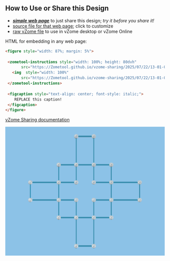 
## How to Use or Share this Design

 - [***simple web page***](<https://Zometool.github.io/vzome-sharing/2025/07/22/13-01-02-KRI-2d-2fold-1/>) to just share this design; *try it before you share it!*
 - [source file for that web page](<https://github.com/Zometool/vzome-sharing/edit/main/2025/07/22/13-01-02-KRI-2d-2fold-1/index.md>); click to customize
 - [raw vZome file](<https://raw.githubusercontent.com/Zometool/vzome-sharing/main/2025/07/22/13-01-02-KRI-2d-2fold-1/KRI-2d-2fold-1.vZome>) to use in vZome desktop or vZome Online
 
 HTML for embedding in any web page:
 ```html
<figure style="width: 87%; margin: 5%">
  
  <zometool-instructions style="width: 100%; height: 80dvh"
        src="https://Zometool.github.io/vzome-sharing/2025/07/22/13-01-02-KRI-2d-2fold-1/KRI-2d-2fold-1.vZome" >
    <img  style="width: 100%"
        src="https://Zometool.github.io/vzome-sharing/2025/07/22/13-01-02-KRI-2d-2fold-1/KRI-2d-2fold-1.png" >
  </zometool-instructions>

  <figcaption style="text-align: center; font-style: italic;">
     REPLACE this caption!
  </figcaption>
</figure>

 ```

[vZome Sharing documentation](https://vzome.github.io/vzome/sharing.html#how-it-works)

![Image](<KRI-2d-2fold-1.png>)

